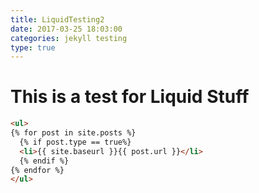 ```yaml
---
title: LiquidTesting2
date: 2017-03-25 18:03:00
categories: jekyll testing
type: true
---
```


# This is a test for Liquid Stuff
```HTML
<ul>
{% for post in site.posts %}
  {% if post.type == true%}
  <li>{{ site.baseurl }}{{ post.url }}</li>
  {% endif %}
{% endfor %}
</ul>
```
